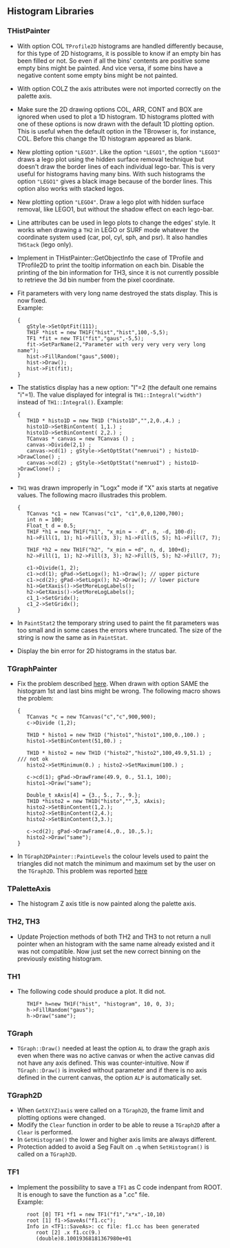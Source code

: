 ## Histogram Libraries

### THistPainter

-   With option COL `TProfile2D` histograms are handled differently
    because, for this type of 2D histograms, it is possible to know if
    an empty bin has been filled or not. So even if all the bins'
    contents are positive some empty bins might be painted. And vice
    versa, if some bins have a negative content some empty bins might be
    not painted.
-   With option COLZ the axis attributes were not imported correctly on
    the palette axis.
-   Make sure the 2D drawing options COL, ARR, CONT and BOX are ignored
    when used to plot a 1D histogram. 1D histograms plotted with one of
    these options is now drawn with the default 1D plotting option. This
    is useful when the default option in the TBrowser is, for instance,
    COL. Before this change the 1D histogram appeared as blank.
-   New plotting option `"LEGO3"`. Like the option `"LEGO1"`, the
    option `"LEGO3"` draws a lego plot using the hidden surface removal
    technique but doesn't draw the border lines of each individual
    lego-bar. This is very useful for histograms having many bins. With
    such histograms the option `"LEGO1"` gives a black image because of
    the border lines. This option also works with stacked legos.
-   New plotting option `"LEGO4"`. Draw a lego plot with hidden surface
    removal, like LEGO1, but without the shadow effect on each lego-bar.
-   Line attributes can be used in lego plots to change the edges'
    style. It works when drawing a `TH2` in LEGO or SURF mode whatever
    the coordinate system used (car, pol, cyl, sph, and psr). It also
    handles `THStack` (lego only).
-   Implement in THistPainter::GetObjectInfo the case of TProfile and
    TProfile2D to print the tooltip information on each bin. Disable the
    printing of the bin information for TH3, since it is not currently
    possible to retrieve the 3d bin number from the pixel coordinate.
-   Fit parameters with very long name destroyed the stats display. This
    is now fixed. \
    Example:

    ``` {.cpp}
    {
       gStyle->SetOptFit(111);
       TH1F *hist = new TH1F("hist","hist",100,-5,5);
       TF1 *fit = new TF1("fit","gaus",-5,5);
       fit->SetParName(2,"Parameter with very very very very long name");
       hist->FillRandom("gaus",5000);
       hist->Draw();
       hist->Fit(fit);
    }
    ```
-   The statistics display has a new option: "I"=2 (the default one
    remains "i"=1). The value displayed for integral is
    `TH1::Integral("width")` instead of `TH1::Integral()`.
    Example:

    ``` {.cpp}
    {
       TH1D * histo1D = new TH1D ("histo1D","",2,0.,4.) ; 
       histo1D->SetBinContent( 1,1.) ;
       histo1D->SetBinContent( 2,2.) ;
       TCanvas * canvas = new TCanvas () ;
       canvas->Divide(2,1) ;
       canvas->cd(1) ; gStyle->SetOptStat("nemruoi") ; histo1D->DrawClone() ;
       canvas->cd(2) ; gStyle->SetOptStat("nemruoI") ; histo1D->DrawClone() ;
    }
    ```
-   `TH1` was drawn improperly in "Logx" mode if "X" axis starts at 
    negative values. The following macro illustrades this problem.
    ``` {.cpp}
    {
       TCanvas *c1 = new TCanvas("c1", "c1",0,0,1200,700);
       int n = 100;
       Float_t d = 0.5;
       TH1F *h1 = new TH1F("h1", "x_min = - d", n, -d, 100-d);
       h1->Fill(1, 1); h1->Fill(3, 3); h1->Fill(5, 5); h1->Fill(7, 7);
 
       TH1F *h2 = new TH1F("h2", "x_min = +d", n, d, 100+d);
       h2->Fill(1, 1); h2->Fill(3, 3); h2->Fill(5, 5); h2->Fill(7, 7);
 
       c1->Divide(1, 2);
       c1->cd(1); gPad->SetLogx(); h1->Draw(); // upper picture
       c1->cd(2); gPad->SetLogx(); h2->Draw(); // lower picture
       h1->GetXaxis()->SetMoreLogLabels();
       h2->GetXaxis()->SetMoreLogLabels();
       c1_1->SetGridx();
       c1_2->SetGridx();
    }
    ```
-   In `PaintStat2` the temporary string used to paint the fit parameters 
    was too small and in some cases the errors where truncated. The size 
    of the string is now the same as in `PaintStat`.
-   Display the bin error for 2D histograms in the status bar.


### TGraphPainter

-   Fix the problem described [here](http://root.cern.ch/phpBB3/viewtopic.php?f=3&t=8591).
    When drawn with option SAME the histogram 1st and last bins might
    be wrong. The following macro shows the problem:

    ``` {.cpp}
    {
       TCanvas *c = new TCanvas("c","c",900,900);
       c->Divide (1,2);
           
       TH1D * histo1 = new TH1D ("histo1","histo1",100,0.,100.) ;
       histo1->SetBinContent(51,80.) ;
           
       TH1D * histo2 = new TH1D ("histo2","histo2",100,49.9,51.1) ;  /// not ok
       histo2->SetMinimum(0.) ; histo2->SetMaximum(100.) ;
           
       c->cd(1); gPad->DrawFrame(49.9, 0., 51.1, 100);
       histo1->Draw("same");
           
       Double_t xAxis[4] = {3., 5., 7., 9.};
       TH1D *histo2 = new TH1D("histo","",3, xAxis);
       histo2->SetBinContent(1,2.);
       histo2->SetBinContent(2,4.);
       histo2->SetBinContent(3,3.);
           
       c->cd(2); gPad->DrawFrame(4.,0., 10.,5.);
       histo2->Draw("same");
    }
    ```
-   In `TGraph2DPainter::PaintLevels` the colour levels used to paint
    the triangles did not match the minimum and maximum set by the 
    user on the `TGraph2D`. This problem was reported 
    [here](http://root.cern.ch/phpBB3/viewtopic.php?f=3&t=16937&p=72314#p72314)

### TPaletteAxis

-   The histogram Z axis title is now painted along the palette axis.

### TH2, TH3

-   Update Projection methods of both TH2 and TH3 to not return a null
    pointer when an histogram with the same name already existed and it
    was not compatible. Now just set the new correct binning on the
    previously existing histogram.

### TH1

-   The following code should produce a plot. It did not.

    ``` {.cpp}
       TH1F* h=new TH1F("hist", "histogram", 10, 0, 3); 
       h->FillRandom("gaus"); 
       h->Draw("same"); 
    ```

### TGraph

-   `TGraph::Draw()` needed at least the option `AL` to draw the graph
     axis even when there was no active canvas or when the active canvas
     did not have any axis defined. This was counter-intuitive. Now if
     `TGraph::Draw()` is invoked without parameter and if there is no
     axis defined in the current canvas, the option `ALP` is automatically
     set.

### TGraph2D

-   When `GetX(YZ)axis` were called on a `TGraph2D`, the frame limit and
    plotting options were changed.
-   Modify the `Clear` function in order to be able to reuse a
    `TGraph2D` after a `Clear` is performed.
-   In `GetHistogram()` the lower and higher axis limits are always
    different.
-   Protection added to avoid a Seg Fault on `.q` when `SetHistogram()` 
    is called on a `TGraph2D`.

### TF1

-   Implement the possibility to save a `TF1` as C code indenpant from
    ROOT. It is enough to save the function as a ".cc" file. \
    Example:

    ``` {.cpp}
       root [0] TF1 *f1 = new TF1("f1","x*x",-10,10)
       root [1] f1->SaveAs("f1.cc");
       Info in <TF1::SaveAs>: cc file: f1.cc has been generated
          root [2] .x f1.cc(9.)
          (double)8.10019368181367980e+01
    ```

